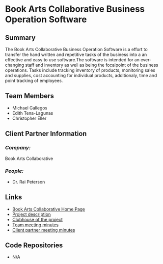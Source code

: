 # Book Arts Collaborative Business Operation Software

## **Summary**

The Book Arts Collaborative Business Operation Software is a effort to transfer the hand written and repetitive tasks of the business into a an effective and easy to use software.The software is intended for an ever-changing staff and inventory as well as being the focalpoint of the business operations. Tasks include tracking inventory of products, monitoring sales and supplies, cost accounting for individual products, additionaly, time and point tracking of employees. 

## **Team Members**

- Michael Gallegos
- Edith Tena-Lagunas
- Christopher Eller

## **Client Partner Information**

### *Company:*
Book Arts Collaborative

### *People:*
- Dr. Rai Peterson

## **Links**

- [Book Arts Collaborative Home Page](http://www.bookartscollaborative.com/who-we-are)
- [Project description](ProjectDescription.md)
- [Clubhouse of the project](https://app.clubhouse.io/bookartscollaborativebusinessoperationsoftware/projects)
- [Team meeting minutes](MeetingMinutes/Team)
- [Client partner meeting minutes](MeetingMinutes/ClientPartner)


## **Code Repositories**

- N/A

